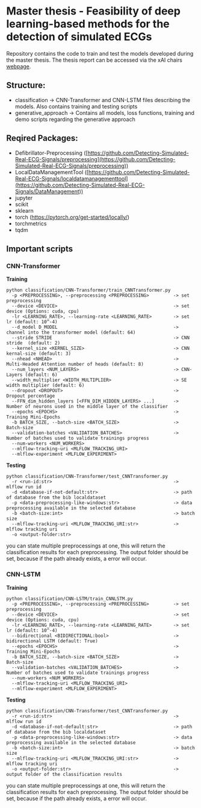 # Master thesis - Feasibility of deep learning-based methods for the detection of simulated ECGs

Repository contains the code to train and test the models developed during the master thesis.  The thesis report can be accessed via the xAI chairs [webpage](https://www.uni-bamberg.de/xai/studium/abschlussarbeiten/).

## Structure:

* classification -> CNN-Transformer and CNN-LSTM files describing the models. Also contains training and testing scripts
* generative_approach -> Contains all models, loss functions, training and demo scripts regarding the generative approach


## Reqired Packages:

* Defibrillator-Preprocessing ([https://github.com/Detecting-Simulated-Real-ECG-Signals/preprocessing](https://github.com/Detecting-Simulated-Real-ECG-Signals/preprocessing))
* LocalDataManagementTool ([https://github.com/Detecting-Simulated-Real-ECG-Signals/localdatamanagementtool](https://github.com/Detecting-Simulated-Real-ECG-Signals/DataManagement))
* jupyter
* scikit
* sklearn
* torch (https://pytorch.org/get-started/locally/)
* torchmetrics
* tqdm



## Important scripts

### CNN-Transformer

**Training**

```console
python classification/CNN-Transformer/train_CNNTransformer.py
  -p <PREPROCESSING>, --preprocessing <PREPROCESSING>         -> set preprocessing                                
  --device <DEVICE>                                           -> set device (Options: cuda, cpu)
  -lr <LEARNING_RATE>, --learning-rate <LEARNING_RATE>        -> set lr (default: 10^-4)                                      
  --d_model D_MODEL                                           -> channel into the transformer model (default: 64) 
  --stride STRIDE                                             -> CNN stride  (default: 2)
  --kernel_size <KERNEL_SIZE>                                 -> CNN kernal-size (default: 3)             
  --nhead <NHEAD>                                             -> Multi-Headed Attention number of heads (default: 8)
  --num_layers <NUM_LAYERS>                                   -> CNN-Layers (default: 6)         
  --width_multiplier <WIDTH_MULTIPLIER>                       -> SE width multiplier (default: 6)                     
  --dropout <DROPOUT>                                         -> Dropout percentage     
  --FFN_dim_hidden_layers [<FFN_DIM_HIDDEN_LAYERS> ...]       -> Number of neurons used in the middle layer of the classifier                                      
  --epochs <EPOCHS>                                           -> Training Mini-Epochs 
  -b BATCH_SIZE, --batch-size <BATCH_SIZE>                    -> Batch-size                         
  --validation-batches <VALIDATION_BATCHES>                   -> Number of batches used to validate trainings progress                         
  --num-workers <NUM_WORKERS>                                   
  --mlflow-tracking-uri <MLFLOW_TRACKING_URI>                                   
  --mlflow-experiment <MLFLOW_EXPERIMENT>                                   
```


**Testing**
```console
python classification/CNN-Transformer/test_CNNTransformer.py
  -r <run-id:str>                                             -> mlflow run id
  -d <database-if-not-default:str>                            -> path of database from the bib localdataset  
  -p <data-preprocessing-like-windows:str>                    -> data preprocessing available in the selected database
  -b <batch-size:int>                                         -> batch size
  --mlflow-tracking-uri <MLFLOW_TRACKING_URI:str>             -> mlflow tracking uri
  -o <output-folder:str>      
```
you can state multiple preprocessings at one, this will return the classification results for each preprocessing. The output folder should be set, because if the path already exists, a error will occur.

### CNN-LSTM

**Training**

```console
python classification/CNN-LSTM/train_CNNLSTM.py
  -p <PREPROCESSING>, --preprocessing <PREPROCESSING>         -> set preprocessing                                
  --device <DEVICE>                                           -> set device (Options: cuda, cpu)
  -lr <LEARNING_RATE>, --learning-rate <LEARNING_RATE>        -> set lr (default: 10^-4)
  --bidirectional <BIDIRECTIONAL:bool>                        -> bidirectional LSTM (default: True)  
  --epochs <EPOCHS>                                           -> Training Mini-Epochs 
  -b BATCH_SIZE, --batch-size <BATCH_SIZE>                    -> Batch-size                         
  --validation-batches <VALIDATION_BATCHES>                   -> Number of batches used to validate trainings progress                         
  --num-workers <NUM_WORKERS>                                   
  --mlflow-tracking-uri <MLFLOW_TRACKING_URI>                                   
  --mlflow-experiment <MLFLOW_EXPERIMENT>                                   
```

**Testing**
```console
python classification/CNN-Transformer/test_CNNTransformer.py
  -r <run-id:str>                                             -> mlflow run id
  -d <database-if-not-default:str>                            -> path of database from the bib localdataset  
  -p <data-preprocessing-like-windows:str>                    -> data preprocessing available in the selected database
  -b <batch-size:int>                                         -> batch size
  --mlflow-tracking-uri <MLFLOW_TRACKING_URI:str>             -> mlflow tracking uri
  -o <output-folder:str>                                      -> output folder of the classification results
```
you can state multiple preprocessings at one, this will return the classification results for each preprocessing. The output folder should be set, because if the path already exists, a error will occur.
